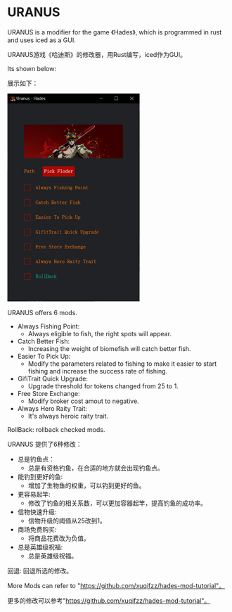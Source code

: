 # URANUS

URANUS is a modifier for the game 《Hades》, which is programmed in rust and uses iced as a GUI.

URANUS游戏《哈迪斯》的修改器，用Rust编写，iced作为GUI。

Its shown below:

展示如下：

<img src="resources/uranus.png" alt="uranus" style="zoom:50%;" />

URANUS offers 6 mods.

- Always Fishing Point:
  - Always eligible to fish, the right spots will appear.
- Catch Better Fish:
  - Increasing the weight of biomefish will catch better fish.
- Easier To Pick Up:
  - Modify the parameters related to fishing to make it easier to start fishing and increase the success rate of fishing.
- GifiTrait Quick Upgrade:
  - Upgrade threshold for tokens changed from 25 to 1.
- Free Store Exchange:
  - Modify broker cost amout to negative.
- Always Hero Raity Trait:
  - It's always heroic raity trait.

RollBack: rollback checked mods.

URANUS 提供了6种修改：

- 总是钓鱼点：
  - 总是有资格钓鱼，在合适的地方就会出现钓鱼点。
- 能钓到更好的鱼:
  - 增加了生物鱼的权重，可以钓到更好的鱼。
- 更容易起竿:
  - 修改了钓鱼的相关系数，可以更加容器起竿，提高钓鱼的成功率。
- 信物快速升级:
  - 信物升级的阈值从25改到1。
- 商场免费购买:
  - 将商品花费改为负值。
- 总是英雄级祝福:
  - 总是英雄级祝福。

回退: 回退所选的修改。



More Mods can refer to "https://github.com/xuqifzz/hades-mod-tutorial"。

更多的修改可以参考"https://github.com/xuqifzz/hades-mod-tutorial"。